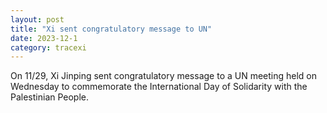 ```yaml
---
layout: post
title: "Xi sent congratulatory message to UN"
date: 2023-12-1
category: tracexi
---
```


On 11/29, Xi Jinping sent congratulatory message to a UN meeting held on Wednesday to commemorate the International Day of Solidarity with the Palestinian People.

